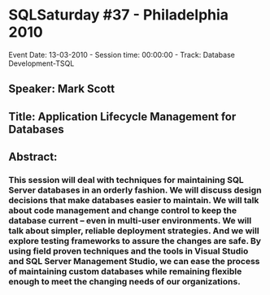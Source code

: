 # SQLSaturday #37 - Philadelphia 2010
Event Date: 13-03-2010 - Session time: 00:00:00 - Track: Database Development-TSQL
## Speaker: Mark Scott
## Title: Application Lifecycle Management for Databases
## Abstract:
### This session will deal with techniques for maintaining SQL Server databases in an orderly fashion. We will discuss design decisions that make databases easier to maintain. We will talk about code management and change control to keep the database current – even in multi-user environments. We will talk about simpler, reliable deployment strategies. And we will explore testing frameworks to assure the changes are safe.  By using field proven techniques and the tools in Visual Studio and SQL Server Management Studio, we can ease the process of maintaining custom databases while remaining flexible enough to meet the changing needs of our organizations.
